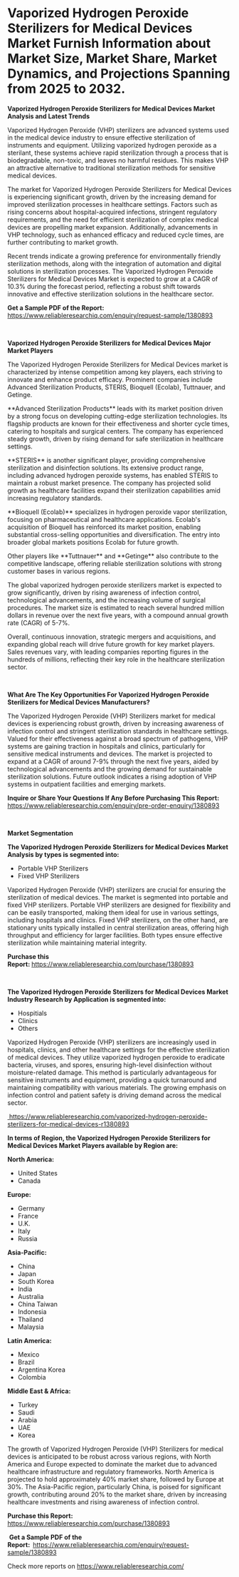 <p><h1>Vaporized Hydrogen Peroxide Sterilizers for Medical Devices Market Furnish Information about Market Size, Market Share, Market Dynamics, and Projections Spanning from 2025 to 2032.</h1></p><p><strong>Vaporized Hydrogen Peroxide Sterilizers for Medical Devices Market Analysis and Latest Trends</strong></p>
<p><p>Vaporized Hydrogen Peroxide (VHP) sterilizers are advanced systems used in the medical device industry to ensure effective sterilization of instruments and equipment. Utilizing vaporized hydrogen peroxide as a sterilant, these systems achieve rapid sterilization through a process that is biodegradable, non-toxic, and leaves no harmful residues. This makes VHP an attractive alternative to traditional sterilization methods for sensitive medical devices.</p><p>The market for Vaporized Hydrogen Peroxide Sterilizers for Medical Devices is experiencing significant growth, driven by the increasing demand for improved sterilization processes in healthcare settings. Factors such as rising concerns about hospital-acquired infections, stringent regulatory requirements, and the need for efficient sterilization of complex medical devices are propelling market expansion. Additionally, advancements in VHP technology, such as enhanced efficacy and reduced cycle times, are further contributing to market growth.</p><p>Recent trends indicate a growing preference for environmentally friendly sterilization methods, along with the integration of automation and digital solutions in sterilization processes. The Vaporized Hydrogen Peroxide Sterilizers for Medical Devices Market is expected to grow at a CAGR of 10.3% during the forecast period, reflecting a robust shift towards innovative and effective sterilization solutions in the healthcare sector.</p></p>
<p><strong>Get a Sample PDF of the Report:&nbsp;</strong> <a href="https://www.reliableresearchiq.com/enquiry/request-sample/1380893?utm_campaign=3284&utm_medium=2&utm_source=Github&utm_content=ia&utm_term=04032025&utm_id=vaporized-hydrogen-peroxide-sterilizers-for-medical-devices">https://www.reliableresearchiq.com/enquiry/request-sample/1380893</a></p>
<p>&nbsp;</p>
<p><strong>Vaporized Hydrogen Peroxide Sterilizers for Medical Devices Major Market Players</strong></p>
<p><p>The Vaporized Hydrogen Peroxide Sterilizers for Medical Devices market is characterized by intense competition among key players, each striving to innovate and enhance product efficacy. Prominent companies include Advanced Sterilization Products, STERIS, Bioquell (Ecolab), Tuttnauer, and Getinge. </p><p>**Advanced Sterilization Products** leads with its market position driven by a strong focus on developing cutting-edge sterilization technologies. Its flagship products are known for their effectiveness and shorter cycle times, catering to hospitals and surgical centers. The company has experienced steady growth, driven by rising demand for safe sterilization in healthcare settings.</p><p>**STERIS** is another significant player, providing comprehensive sterilization and disinfection solutions. Its extensive product range, including advanced hydrogen peroxide systems, has enabled STERIS to maintain a robust market presence. The company has projected solid growth as healthcare facilities expand their sterilization capabilities amid increasing regulatory standards.</p><p>**Bioquell (Ecolab)** specializes in hydrogen peroxide vapor sterilization, focusing on pharmaceutical and healthcare applications. Ecolab's acquisition of Bioquell has reinforced its market position, enabling substantial cross-selling opportunities and diversification. The entry into broader global markets positions Ecolab for future growth.</p><p>Other players like **Tuttnauer** and **Getinge** also contribute to the competitive landscape, offering reliable sterilization solutions with strong customer bases in various regions. </p><p>The global vaporized hydrogen peroxide sterilizers market is expected to grow significantly, driven by rising awareness of infection control, technological advancements, and the increasing volume of surgical procedures. The market size is estimated to reach several hundred million dollars in revenue over the next five years, with a compound annual growth rate (CAGR) of 5-7%. </p><p>Overall, continuous innovation, strategic mergers and acquisitions, and expanding global reach will drive future growth for key market players. Sales revenues vary, with leading companies reporting figures in the hundreds of millions, reflecting their key role in the healthcare sterilization sector.</p></p>
<p>&nbsp;</p>
<p><strong>What Are The Key Opportunities For Vaporized Hydrogen Peroxide Sterilizers for Medical Devices Manufacturers?</strong></p>
<p><p>The Vaporized Hydrogen Peroxide (VHP) Sterilizers market for medical devices is experiencing robust growth, driven by increasing awareness of infection control and stringent sterilization standards in healthcare settings. Valued for their effectiveness against a broad spectrum of pathogens, VHP systems are gaining traction in hospitals and clinics, particularly for sensitive medical instruments and devices. The market is projected to expand at a CAGR of around 7-9% through the next five years, aided by technological advancements and the growing demand for sustainable sterilization solutions. Future outlook indicates a rising adoption of VHP systems in outpatient facilities and emerging markets.</p></p>
<p><strong>Inquire or Share Your Questions If Any Before Purchasing This Report:</strong> <a href="https://www.reliableresearchiq.com/enquiry/pre-order-enquiry/1380893?utm_campaign=3284&utm_medium=2&utm_source=Github&utm_content=ia&utm_term=04032025&utm_id=vaporized-hydrogen-peroxide-sterilizers-for-medical-devices">https://www.reliableresearchiq.com/enquiry/pre-order-enquiry/1380893</a></p>
<p>&nbsp;</p>
<p><strong>Market Segmentation</strong></p>
<p><strong>The Vaporized Hydrogen Peroxide Sterilizers for Medical Devices Market Analysis by types is segmented into:</strong></p>
<p><ul><li>Portable VHP Sterilizers</li><li>Fixed VHP Sterilizers</li></ul></p>
<p><p>Vaporized Hydrogen Peroxide (VHP) sterilizers are crucial for ensuring the sterilization of medical devices. The market is segmented into portable and fixed VHP sterilizers. Portable VHP sterilizers are designed for flexibility and can be easily transported, making them ideal for use in various settings, including hospitals and clinics. Fixed VHP sterilizers, on the other hand, are stationary units typically installed in central sterilization areas, offering high throughput and efficiency for larger facilities. Both types ensure effective sterilization while maintaining material integrity.</p></p>
<p><strong>Purchase this Report:&nbsp;</strong><a href="https://www.reliableresearchiq.com/purchase/1380893?utm_campaign=3284&utm_medium=2&utm_source=Github&utm_content=ia&utm_term=04032025&utm_id=vaporized-hydrogen-peroxide-sterilizers-for-medical-devices">https://www.reliableresearchiq.com/purchase/1380893</a></p>
<p>&nbsp;</p>
<p><strong>The Vaporized Hydrogen Peroxide Sterilizers for Medical Devices Market Industry Research by Application is segmented into:</strong></p>
<p><ul><li>Hospitials</li><li>Clinics</li><li>Others</li></ul></p>
<p><p>Vaporized Hydrogen Peroxide (VHP) sterilizers are increasingly used in hospitals, clinics, and other healthcare settings for the effective sterilization of medical devices. They utilize vaporized hydrogen peroxide to eradicate bacteria, viruses, and spores, ensuring high-level disinfection without moisture-related damage. This method is particularly advantageous for sensitive instruments and equipment, providing a quick turnaround and maintaining compatibility with various materials. The growing emphasis on infection control and patient safety is driving demand across the medical sector.</p></p>
<p><a href="https://www.reliableresearchiq.com/vaporized-hydrogen-peroxide-sterilizers-for-medical-devices-r1380893?utm_campaign=3284&utm_medium=2&utm_source=Github&utm_content=ia&utm_term=04032025&utm_id=vaporized-hydrogen-peroxide-sterilizers-for-medical-devices">&nbsp;https://www.reliableresearchiq.com/vaporized-hydrogen-peroxide-sterilizers-for-medical-devices-r1380893</a></p>
<p><strong>In terms of Region, the Vaporized Hydrogen Peroxide Sterilizers for Medical Devices Market Players available by Region are:</strong></p>
<p>
    <p> <strong> North America: </strong>
        <ul>
            <li>United States</li>
            <li>Canada</li>
        </ul>
        </p> 
    <p> <strong> Europe: </strong>
        <ul>
            <li>Germany</li>
            <li>France</li>
            <li>U.K.</li>
            <li>Italy</li>
            <li>Russia</li>
        </ul>
        </p> 
    <p> <strong> Asia-Pacific: </strong>
        <ul>
            <li>China</li>
            <li>Japan</li>
            <li>South Korea</li>
            <li>India</li>
            <li>Australia</li>
            <li>China Taiwan</li>
            <li>Indonesia</li>
            <li>Thailand</li>
            <li>Malaysia</li>
        </ul>
        </p> 
    <p> <strong> Latin America: </strong>
        <ul>
            <li>Mexico</li>
            <li>Brazil</li>
            <li>Argentina Korea</li>
            <li>Colombia</li>
        </ul>
        </p> 
    <p> <strong> Middle East & Africa: </strong>
        <ul>
            <li>Turkey</li>
            <li>Saudi</li>
            <li>Arabia</li>
            <li>UAE</li>
            <li>Korea</li>
        </ul>
    </p>
    </p>
<p><p>The growth of Vaporized Hydrogen Peroxide (VHP) Sterilizers for medical devices is anticipated to be robust across various regions, with North America and Europe expected to dominate the market due to advanced healthcare infrastructure and regulatory frameworks. North America is projected to hold approximately 40% market share, followed by Europe at 30%. The Asia-Pacific region, particularly China, is poised for significant growth, contributing around 20% to the market share, driven by increasing healthcare investments and rising awareness of infection control.</p></p>
<p><strong>Purchase this Report: </strong><a href="https://www.reliableresearchiq.com/purchase/1380893?utm_campaign=3284&utm_medium=2&utm_source=Github&utm_content=ia&utm_term=04032025&utm_id=vaporized-hydrogen-peroxide-sterilizers-for-medical-devices">https://www.reliableresearchiq.com/purchase/1380893</a></p>
<p>&nbsp;<strong>Get a Sample PDF of the Report:&nbsp;&nbsp;</strong><a href="https://www.reliableresearchiq.com/enquiry/request-sample/1380893?utm_campaign=3284&utm_medium=2&utm_source=Github&utm_content=ia&utm_term=04032025&utm_id=vaporized-hydrogen-peroxide-sterilizers-for-medical-devices">https://www.reliableresearchiq.com/enquiry/request-sample/1380893</a></p>
<p><strong></strong></p>
<p>Check more reports on <a href="https://www.reliableresearchiq.com/?utm_campaign=3284&utm_medium=2&utm_source=Github&utm_content=ia&utm_term=04032025&utm_id=vaporized-hydrogen-peroxide-sterilizers-for-medical-devices">https://www.reliableresearchiq.com/</a></p>